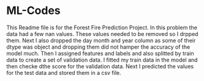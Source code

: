 # ML-Codes
This Readme file is for the Forest Fire Prediction Project.
In this problem the data had a few nan values. These values needed to be removed so I drpped them.
Next I also dropped the day month and year column as some of their dtype was object and dropping them did not hamper the accuracy of the model much.
Then I assigned features and labels and also splitted by train data to create a set of validation data.
I fitted my train data in the model and then checke dthe score for the validation data.
Next I predicted the values for the test data and stored them in a csv file.
